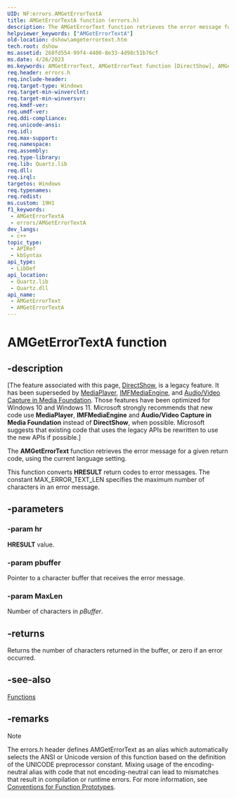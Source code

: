 ```yaml
---
UID: NF:errors.AMGetErrorTextA
title: AMGetErrorTextA function (errors.h)
description: The AMGetErrorText function retrieves the error message for a given return code, using the current language setting. (ANSI)
helpviewer_keywords: ["AMGetErrorTextA"]
old-location: dshow\amgeterrortext.htm
tech.root: dshow
ms.assetid: 268fd554-99f4-4400-8e33-4d98c51b76cf
ms.date: 4/26/2023
ms.keywords: AMGetErrorText, AMGetErrorText function [DirectShow], AMGetErrorTextA, AMGetErrorTextW, dshow.amgeterrortext, errors/AMGetErrorText
req.header: errors.h
req.include-header: 
req.target-type: Windows
req.target-min-winverclnt: 
req.target-min-winversvr: 
req.kmdf-ver: 
req.umdf-ver: 
req.ddi-compliance: 
req.unicode-ansi: 
req.idl: 
req.max-support: 
req.namespace: 
req.assembly: 
req.type-library: 
req.lib: Quartz.lib
req.dll: 
req.irql: 
targetos: Windows
req.typenames: 
req.redist: 
ms.custom: 19H1
f1_keywords:
 - AMGetErrorTextA
 - errors/AMGetErrorTextA
dev_langs:
 - c++
topic_type:
 - APIRef
 - kbSyntax
api_type:
 - LibDef
api_location:
 - Quartz.lib
 - Quartz.dll
api_name:
 - AMGetErrorText
 - AMGetErrorTextA
---
```


# AMGetErrorTextA function


## -description

\[The feature associated with this page, [DirectShow](/windows/win32/directshow/directshow), is a legacy feature. It has been superseded by [MediaPlayer](/uwp/api/Windows.Media.Playback.MediaPlayer), [IMFMediaEngine](/windows/win32/api/mfmediaengine/nn-mfmediaengine-imfmediaengine), and [Audio/Video Capture in Media Foundation](windows/win32/medfound/audio-video-capture-in-media-foundation). Those features have been optimized for Windows 10 and Windows 11. Microsoft strongly recommends that new code use **MediaPlayer**, **IMFMediaEngine** and **Audio/Video Capture in Media Foundation** instead of **DirectShow**, when possible. Microsoft suggests that existing code that uses the legacy APIs be rewritten to use the new APIs if possible.\]

The <b>AMGetErrorText</b> function retrieves the error message for a given return code, using the current language setting.



This function converts <b>HRESULT</b> return codes to error messages. The constant MAX_ERROR_TEXT_LEN specifies the maximum number of characters in an error message.

## -parameters

### -param hr

<b>HRESULT</b> value.

### -param pbuffer

Pointer to a character buffer that receives the error message.

### -param MaxLen

Number of characters in <i>pBuffer</i>.

## -returns

Returns the number of characters returned in the buffer, or zero if an error occurred.

## -see-also

<a href="/windows/desktop/DirectShow/functions">Functions</a>

## -remarks

> [!NOTE]
> The errors.h header defines AMGetErrorText as an alias which automatically selects the ANSI or Unicode version of this function based on the definition of the UNICODE preprocessor constant. Mixing usage of the encoding-neutral alias with code that not encoding-neutral can lead to mismatches that result in compilation or runtime errors. For more information, see [Conventions for Function Prototypes](/windows/win32/intl/conventions-for-function-prototypes).
